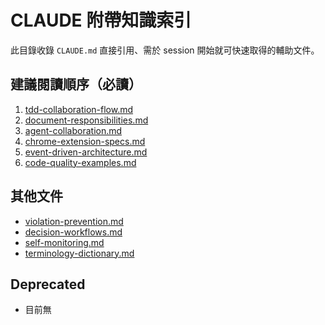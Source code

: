 # CLAUDE 附帶知識索引

此目錄收錄 `CLAUDE.md` 直接引用、需於 session 開始就可快速取得的輔助文件。

## 建議閱讀順序（必讀）
1. [tdd-collaboration-flow.md](./tdd-collaboration-flow.md)
2. [document-responsibilities.md](./document-responsibilities.md)
3. [agent-collaboration.md](./agent-collaboration.md)
4. [chrome-extension-specs.md](./chrome-extension-specs.md)
5. [event-driven-architecture.md](./event-driven-architecture.md)
6. [code-quality-examples.md](./code-quality-examples.md)

## 其他文件
- [violation-prevention.md](./violation-prevention.md)
- [decision-workflows.md](./decision-workflows.md)
- [self-monitoring.md](./self-monitoring.md)
- [terminology-dictionary.md](./terminology-dictionary.md)

## Deprecated
- 目前無
